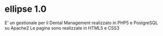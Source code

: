 ellipse 1.0
=======
E' un gestionale per il Dental Management realizzato in PHP5 e PostgreSQL su Apache2
Le pagina sono realizzate in HTML5 e CSS3
